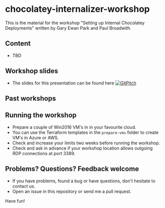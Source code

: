 # chocolatey-internalizer-workshop

This is the material for the workshop "Setting up Internal Chocolatey Deployments" written by Gary Ewan Park and Paul Broadwith.

## Content

- TBD

## Workshop slides

- The slides for this presentation can be found here [![GitPitch](https://gitpitch.com/assets/badge.svg)](https://gitpitch.com/gep13/chocolatey-internalizer-workshop/master)

## Past workshops

## Running the workshop

- Prepare a couple of Win2016 VM's in in your favourite cloud.
- You can use the Terraform templates in the `prepare-vms` folder to create VM's in Azure or AWS.
- Check and increase your limits two weeks before running the workshop.
- Check and ask in advance if your workshop location allows outgoing RDP connections at port 3389.

## Problems? Questions? Feedback welcome

- If you have problems, found a bug or have questions, don't hesitate to contact us.
- Open an issue in this repository or send me a pull request.

Have fun!
